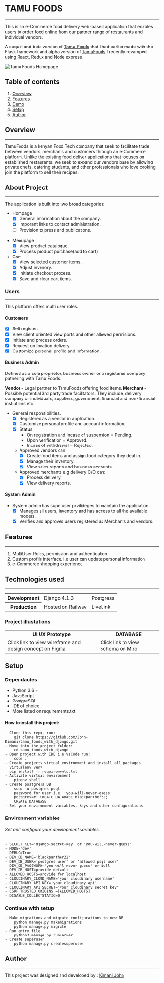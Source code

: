 # TAMU FOODS
---
This is an e-Commerce food delivery web-based application that enables users to order food online from our partner range of restaurants and individual vendors.

A sequel and beta version of [Tamu-Foods](https://github.com/John-Kimani/Tamu-Foods-BackEnd.git) that I had earlier made with the Flask framework and alpha version of [TamuFoods](https://github.com/John-Kimani/tamufoods_react_redux_express.git) I recently revamped using React, Redux and Node express.

![Tamu Foods Homepage](static/assets/homepage.png)

## Table of contents
1. [Overview](#project-overview)
2. [Features](#features)
3. [Demo](demo)
4. [Setup](#setup)
5. [Author](#author)

## Overview
---
TamuFoods is a kenyan Food Tech company that seek to facilitate trade between vendors, merchants and customers through an e-Commerce platform.
Unlike the existing food deliver applications that focuses on established restaurants, we seek to expand our vendors base by allowing private chefs, catering students, and other professionals who love cooking join the platform to sell their recipes.

## About Project
---

The application is built into two broad categories:
- Hompage
    - [x] General information about the company.
    - [x] Imporant links to contact administration.
    - [ ] Provision to press and publications.
    <br>
- Menupage
    - [x] View product catalogue.
    - [x] Process product purchase(add to cart)

- Cart
    - [x] View selected customer items.
    - [x] Adjust invenory.
    - [x] Initiate checkout process.
    - [x] Save and clear cart items.

### Users
<hr>
This platform offers multi user roles.

#### Customers
- [x] Self register.
- [x] View client oriented view ports and other allowed permisions.
- [x] Initiate and process orders.
- [x] Request on location delivery.
- [x] Customize personal profile and information.

#### Business Admin
Defined as a sole proprietor, business owner or a registered company patnering with Tamu Foods.

**Vendor** - Legal partner to TamuFoods offering food items.
**Merchant** - Possible potential 3rd party trade facilitators. 
They include, delivery company or individuals, suppliers, government, financial and non-financial instiutions etc.

- General responsibilities.
    - [x] Registered as a vendor in application.
    - [x] Customize personal profile and account information.
    - [x] Status
        - On registration and incase of suspension = Pending.
        - Upon verification = Approved.
        - Incase of withdrawal = Rejected.
    - Approved vendors can:
        - [x] Create food items and assign food category they deal in.
        - [x] Manage their inventory.
        - [x] View sales reports and business accounts.
    - Approved merchants e.g delivery C/O can:
        - [x] Process delivery.
        - [x] View delivery reports. 
#### System Admin
- System admin has superuser prvilideges to maintain the application.
    - [x] Manages all users, inventory and has access to all the available models.
    - [x] Verifies and approves users registered as Merchants and vendors.

## Features
---
1. MultiUser Roles, permission and authentication
2. Custom profile interface. i.e user can update personal information
3. e-Commerce shopping experience.

## Technologies used
---

<table>
    <tr>
        <th>Development</th>
        <td>Django 4.1.3 </td>
        <td>Postgress</td>
    </tr>
    <tr>
        <th>Production</th>
        <td>Hosted on Railway</td>
        <td> <a href="https://tamufoods-by-kimperria.up.railway.app/">LiveLink</a> </td>
    </tr>
</table>

### Project illustations

<table>
    <tr>
        <th>UI UX Prototype</th>
        <th>DATABASE</th>
    </tr>
    <tr>
        <td>Click link to view wireframe and design concept on <a href="https://www.figma.com/file/YpZpvOnzbIiJ9zGNQ7l1Ta/Tamu-Foods-with-Django?node-id=0%3A1">Figma</a></td>
        <td>Click link to view schema on <a href="https://miro.com/app/board/uXjVPHwAag8=/?share_link_id=965173040672">Miro </a> </td>
    </tr>

</table>

## Setup
### Dependacies
- Python 3.6 +
- JavaScript
- PostgreSQL
- IDE of choice.
- More listed on requirements.txt
#### How to install this project:
    - Clone this repo, run:
        git clone https://github.com/John-Kimani/tamu_foods_with_django.git
    - Move into the project folder:
        cd tamu_foods_with_django
    - Open project with IDE i.e VsCode run:
        code .
    - Create projects virtual environment and install all packages
      virtualenv venv
      pip install -r requirements.txt
    - Activate virtual environment
        pipenv shell
    - Create postgress DB
        sudo -u postgres psql
        password for user i.e: 'you-will-never-guess'
        postgres=#: CREATE DATABASE blackpanther22;
        CREATE DATABASE
    - Set your environment variables, keys and other configurations


### Environment variables
###### Set and configure your development variables.
    - SECRET_KEY='django-secret-key' or 'you-will-never-guess'
    - MODE='dev'
    - DEBUG=True
    - DEV_DB_NAME='blackpanther22'
    - DEV_DB_USER='postgres user' or 'allowed psql user'
    - DEV_DB_PASSWORD='you-will-never-guess' or Null
    - DEV_DB_HOST=provide default
    - ALLOWED_HOSTS=provide for localhost
    - CLOUDINARY_CLOUD_NAME='your cloudinary username'
    - CLOUDINARY_API_KEY='your cloudinary api'
    - CLOUDINARY_API_SECRET='your cloudinary secret key'
    - CSRF_TRUSTED_ORIGINS =[ALLOWED_HOSTS]
    - DISABLE_COLLECTSTATIC=0

### Continue with setup
    - Make migrations and migrate configurations to new DB
        python manage.py makemigrations
        python manage.py migrate
    - Run entry file:
        python3 manage.py runserver
    - Create superuser
        python manage.py createsuperuser


## Author
---
This project was designed and developed by : [Kimani John](https://kimanijohn.netlify.app/)